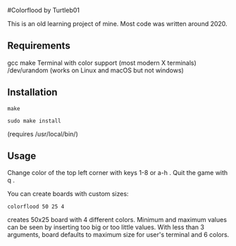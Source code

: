 #Colorflood by Turtleb01

This is an old learning project of mine. Most code was written around 2020.

## Requirements
gcc
make
Terminal with color support (most modern X terminals)
/dev/urandom (works on Linux and macOS but not windows)

## Installation
```
make
```
```
sudo make install
```
(requires /usr/local/bin/)

## Usage
Change color of the top left corner with keys 1-8 or a-h <enter>. Quit the game with q <enter>. 

You can create boards with custom sizes:
```
colorflood 50 25 4
```
creates 50x25 board with 4 different colors. Minimum and maximum values can be seen by inserting too big or too little values. With less than 3 arguments, board defaults to maximum size for user's terminal and 6 colors.
